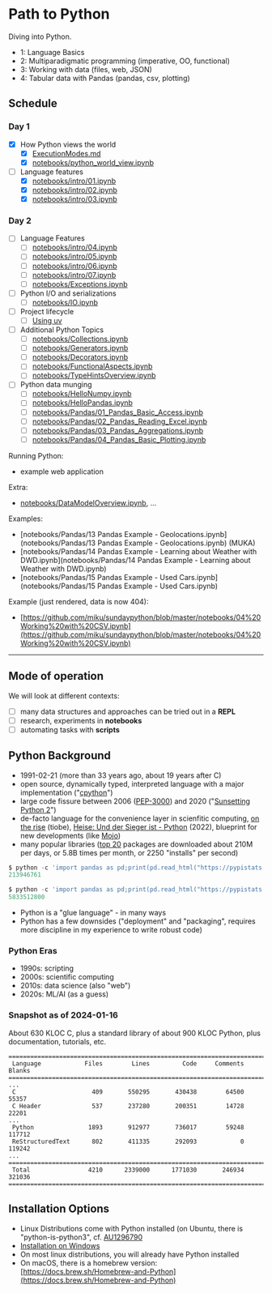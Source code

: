 # Path to Python

Diving into Python.

* 1: Language Basics
* 2: Multiparadigmatic programming (imperative, OO, functional)
* 3: Working with data (files, web, JSON)
* 4: Tabular data with Pandas (pandas, csv, plotting)

## Schedule

### Day 1

* [x] How Python views the world
    * [x] [ExecutionModes.md](ExecutionModes.md)
    * [x] [notebooks/python_world_view.ipynb](notebooks/python_world_view.ipynb)
* [ ] Language features
    * [x] [notebooks/intro/01.ipynb](notebooks/intro/01.ipynb)
    * [x] [notebooks/intro/02.ipynb](notebooks/intro/02.ipynb)
    * [x] [notebooks/intro/03.ipynb](notebooks/intro/03.ipynb)

### Day 2

* [ ] Language Features
    * [ ] [notebooks/intro/04.ipynb](notebooks/intro/04.ipynb)
    * [ ] [notebooks/intro/05.ipynb](notebooks/intro/05.ipynb)
    * [ ] [notebooks/intro/06.ipynb](notebooks/intro/06.ipynb)
    * [ ] [notebooks/intro/07.ipynb](notebooks/intro/07.ipynb)
    * [ ] [notebooks/Exceptions.ipynb](notebooks/Exceptions.ipynb)
* [ ] Python I/O and serializations
    * [ ] [notebooks/IO.ipynb](notebooks/IO.ipynb)
* [ ] Project lifecycle
    * [ ] [Using uv](UV.md)
* [ ] Additional Python Topics
    * [ ] [notebooks/Collections.ipynb](notebooks/Collections.ipynb)
    * [ ] [notebooks/Generators.ipynb](notebooks/Generators.ipynb)
    * [ ] [notebooks/Decorators.ipynb](notebooks/Decorators.ipynb)
    * [ ] [notebooks/FunctionalAspects.ipynb](notebooks/FunctionalAspects.ipynb)
    * [ ] [notebooks/TypeHintsOverview.ipynb](notebooks/TypeHintsOverview.ipynb)
* [ ] Python data munging
    * [ ] [notebooks/HelloNumpy.ipynb](notebooks/HelloNumpy.ipynb)
    * [ ] [notebooks/HelloPandas.ipynb](notebooks/HelloPandas.ipynb)
    * [ ] [notebooks/Pandas/01_Pandas_Basic_Access.ipynb](notebooks/Pandas/01_Pandas_Basic_Access.ipynb)
    * [ ] [notebooks/Pandas/02_Pandas_Reading_Excel.ipynb](notebooks/Pandas/02_Pandas_Reading_Excel.ipynb)
    * [ ] [notebooks/Pandas/03_Pandas_Aggregations.ipynb](notebooks/Pandas/03_Pandas_Aggregations.ipynb)
    * [ ] [notebooks/Pandas/04_Pandas_Basic_Plotting.ipynb](notebooks/Pandas/04_Pandas_Basic_Plotting.ipynb)

Running Python:

* example web application

Extra:

* [notebooks/DataModelOverview.ipynb](notebooks/DataModelOverview.ipynb), ...


Examples:

* [notebooks/Pandas/13 Pandas Example - Geolocations.ipynb](notebooks/Pandas/13 Pandas Example - Geolocations.ipynb) (MUKA)
* [notebooks/Pandas/14 Pandas Example - Learning about Weather with DWD.ipynb](notebooks/Pandas/14 Pandas Example - Learning about Weather with DWD.ipynb)
* [notebooks/Pandas/15 Pandas Example - Used Cars.ipynb](notebooks/Pandas/15 Pandas Example - Used Cars.ipynb)

Example (just rendered, data is now 404):

* [https://github.com/miku/sundaypython/blob/master/notebooks/04%20Working%20with%20CSV.ipynb](https://github.com/miku/sundaypython/blob/master/notebooks/04%20Working%20with%20CSV.ipynb)

<!--
    * [ ] Data munging
    * [ ] [notebooks/HelloPandas.ipynb](notebooks/HelloPandas.ipynb)
* [ ] Example AI project with LlamaIndex
    * [ ] [Projects/rag](Projects/rag)
-->
----

## Mode of operation

We will look at different contexts:

* [ ] many data structures and approaches can be tried out in a **REPL**
* [ ] research, experiments in **notebooks**
* [ ] automating tasks with **scripts**

## Python Background

* 1991-02-21 (more than 33 years ago, about 19 years after C)
* open source, dynamically typed, interpreted language with a major implementation ("[cpython](https://github.com/python/cpython/)")
* large code fissure between 2006 ([PEP-3000](https://peps.python.org/pep-3000/)) and 2020 ("[Sunsetting Python 2](https://www.python.org/doc/sunset-python-2/)")
* de-facto language for the convenience layer in scienfitic computing, [on the rise](https://www.tiobe.com/tiobe-index/python/) (tiobe), [Heise: Und der Sieger ist - Python](https://www.heise.de/news/TIOBE-Index-Und-der-Sieger-ist-Python-7216002.html) (2022), blueprint for new developments (like [Mojo](https://en.wikipedia.org/wiki/Mojo_(programming_language)))
* many popular libraries ([top 20](https://pypistats.org/top) packages are downloaded about 210M per days, or 5.8B times per month, or 2250 "installs" per second)

```python
$ python -c 'import pandas as pd;print(pd.read_html("https://pypistats.org/top")[1][2].sum())'
213946761

$ python -c 'import pandas as pd;print(pd.read_html("https://pypistats.org/top")[3][2].sum())'
5833512800
```

* Python is a "glue language" - in many ways
* Python has a few downsides ("deployment" and "packaging", requires more discipline in my experience to write robust code)

### Python Eras

* 1990s: scripting
* 2000s: scientific computing
* 2010s: data science (also "web")
* 2020s: ML/AI (as a guess)

### Snapshot as of 2024-01-16

About 630 KLOC C, plus a standard library of about 900 KLOC Python, plus
documentation, tutorials, etc.

```
===============================================================================
 Language            Files        Lines         Code     Comments       Blanks
===============================================================================
...
 C                     409       550295       430438        64500        55357
 C Header              537       237280       200351        14728        22201
...
 Python               1893       912977       736017        59248       117712
 ReStructuredText      802       411335       292093            0       119242
...
===============================================================================
 Total                4210      2339000      1771030       246934       321036
===============================================================================
```

## Installation Options

* Linux Distributions come with Python installed (on Ubuntu, there is
  "python-is-python3", cf. [AU1296790](https://askubuntu.com/questions/1296790/python-is-python3-package-in-ubuntu-20-04-what-is-it-and-what-does-it-actually)
* [Installation on Windows](InstallWindows.md)
* On most linux distributions, you will already have Python installed
* On macOS, there is a homebrew version: [https://docs.brew.sh/Homebrew-and-Python](https://docs.brew.sh/Homebrew-and-Python)

